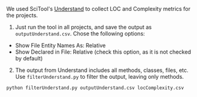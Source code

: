 We used SciTool's [Understand](https://www.scitools.com/) to collect LOC and Complexity metrics for the projects.

1) Just run the tool in all projects, and save the output as `outputUnderstand.csv`. Chose the following options:

- Show File Entity Names As: Relative
- Show Declared in File: Relative (check this option, as it is not checked by default)

2) The output from Understand includes all methods, classes, files, etc. Use ```filterUnderstand.py``` to filter the output, leaving only methods.

```sh
python filterUnderstand.py outputUnderstand.csv locComplexity.csv
```